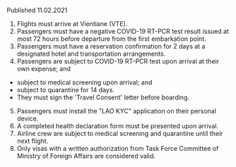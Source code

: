 Published 11.02.2021
1. Flights must arrive at Vientiane (VTE).
2. Passengers must have a negative COVID-19 RT-PCR test result issued at most 72 hours before departure from the first embarkation point.
3. Passengers must have a reservation confirmation for 2 days at a designated hotel and transportation arrangements.
4. Passengers are subject to COVID-19 RT-PCR test upon arrival at their own expense; and
- subject to medical screening upon arrival; and
- subject to quarantine for 14 days.
- They must sign the 'Travel Consent' letter before boarding.
5. Passengers must install the "LAO KYC" application on their personal device.
6. A completed health declaration form must be presented upon arrival.
7. Airline crew are subject to medical screening and quarantine until their next flight.
8. Only visas with a written authorization from Task Force Committee of Ministry of Foreign Affairs are considered valid.